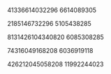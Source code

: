 



41336614032296
6614089305

2185146732296
5105438285

8131426104340820
6085308285

74316049168208
6036919118

426212045058208
11992244023
